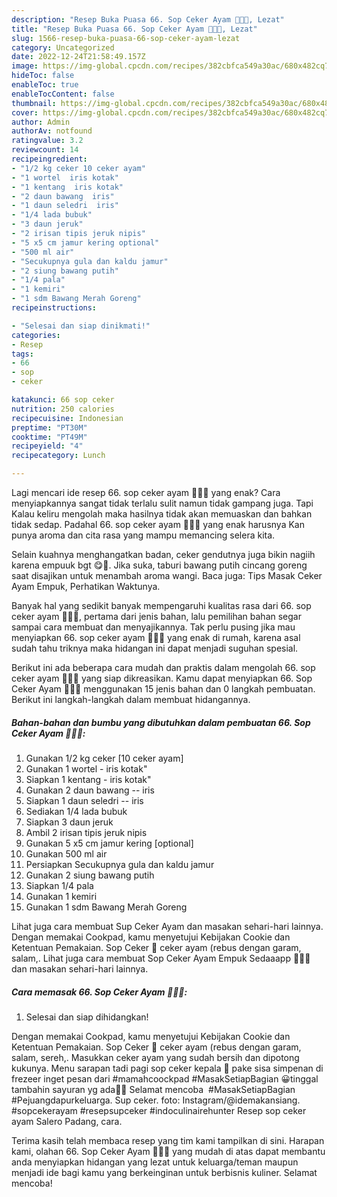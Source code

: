 ```yaml
---
description: "Resep Buka Puasa 66. Sop Ceker Ayam 🐔🐔🐔, Lezat"
title: "Resep Buka Puasa 66. Sop Ceker Ayam 🐔🐔🐔, Lezat"
slug: 1566-resep-buka-puasa-66-sop-ceker-ayam-lezat
category: Uncategorized
date: 2022-12-24T21:58:49.157Z
image: https://img-global.cpcdn.com/recipes/382cbfca549a30ac/680x482cq70/66-sop-ceker-ayam-foto-resep-utama.jpg
hideToc: false
enableToc: true
enableTocContent: false
thumbnail: https://img-global.cpcdn.com/recipes/382cbfca549a30ac/680x482cq70/66-sop-ceker-ayam-foto-resep-utama.jpg
cover: https://img-global.cpcdn.com/recipes/382cbfca549a30ac/680x482cq70/66-sop-ceker-ayam-foto-resep-utama.jpg
author: Admin
authorAv: notfound
ratingvalue: 3.2
reviewcount: 14
recipeingredient:
- "1/2 kg ceker 10 ceker ayam"
- "1 wortel  iris kotak"
- "1 kentang  iris kotak"
- "2 daun bawang  iris"
- "1 daun seledri  iris"
- "1/4 lada bubuk"
- "3 daun jeruk"
- "2 irisan tipis jeruk nipis"
- "5 x5 cm jamur kering optional"
- "500 ml air"
- "Secukupnya gula dan kaldu jamur"
- "2 siung bawang putih"
- "1/4 pala"
- "1 kemiri"
- "1 sdm Bawang Merah Goreng"
recipeinstructions:

- "Selesai dan siap dinikmati!"
categories:
- Resep
tags:
- 66
- sop
- ceker

katakunci: 66 sop ceker 
nutrition: 250 calories
recipecuisine: Indonesian
preptime: "PT30M"
cooktime: "PT49M"
recipeyield: "4"
recipecategory: Lunch

---
```



Lagi mencari ide resep 66. sop ceker ayam 🐔🐔🐔 yang enak? Cara menyiapkannya sangat tidak terlalu sulit namun tidak gampang juga. Tapi Kalau keliru mengolah maka hasilnya tidak akan memuaskan dan bahkan tidak sedap. Padahal 66. sop ceker ayam 🐔🐔🐔 yang enak harusnya Kan punya aroma dan cita rasa yang mampu memancing selera kita.


Selain kuahnya menghangatkan badan, ceker gendutnya juga bikin nagiih karena empuuk bgt 😋🥰. Jika suka, taburi bawang putih cincang goreng saat disajikan untuk menambah aroma wangi. Baca juga: Tips Masak Ceker Ayam Empuk, Perhatikan Waktunya.

Banyak hal yang sedikit banyak mempengaruhi kualitas rasa dari 66. sop ceker ayam 🐔🐔🐔, pertama dari jenis bahan, lalu pemilihan bahan segar sampai cara membuat dan menyajikannya. Tak perlu pusing jika mau menyiapkan 66. sop ceker ayam 🐔🐔🐔 yang enak di rumah, karena asal sudah tahu triknya maka hidangan ini dapat menjadi suguhan spesial.


Berikut ini ada beberapa cara mudah dan praktis dalam mengolah 66. sop ceker ayam 🐔🐔🐔 yang siap dikreasikan. Kamu dapat menyiapkan 66. Sop Ceker Ayam 🐔🐔🐔 menggunakan 15 jenis bahan dan 0 langkah pembuatan. Berikut ini langkah-langkah dalam membuat hidangannya.

<!--inarticleads1-->

##### Bahan-bahan dan bumbu yang dibutuhkan dalam pembuatan 66. Sop Ceker Ayam 🐔🐔🐔:

1. Gunakan 1/2 kg ceker [10 ceker ayam]
1. Gunakan 1 wortel - iris kotak&#34;
1. Siapkan 1 kentang - iris kotak&#34;
1. Gunakan 2 daun bawang -- iris
1. Siapkan 1 daun seledri -- iris
1. Sediakan 1/4 lada bubuk
1. Siapkan 3 daun jeruk
1. Ambil 2 irisan tipis jeruk nipis
1. Gunakan 5 x5 cm jamur kering [optional]
1. Gunakan 500 ml air
1. Persiapkan Secukupnya gula dan kaldu jamur
1. Gunakan 2 siung bawang putih
1. Siapkan 1/4 pala
1. Gunakan 1 kemiri
1. Gunakan 1 sdm Bawang Merah Goreng


Lihat juga cara membuat Sup Ceker Ayam dan masakan sehari-hari lainnya. Dengan memakai Cookpad, kamu menyetujui Kebijakan Cookie dan Ketentuan Pemakaian. Sop Ceker 🐔 ceker ayam (rebus dengan garam, salam,. Lihat juga cara membuat Sop Ceker Ayam Empuk Sedaaapp 🤤🤤🤤 dan masakan sehari-hari lainnya. 

<!--inarticleads2-->

##### Cara memasak 66. Sop Ceker Ayam 🐔🐔🐔:


1. Selesai dan siap dihidangkan!

Dengan memakai Cookpad, kamu menyetujui Kebijakan Cookie dan Ketentuan Pemakaian. Sop Ceker 🐔 ceker ayam (rebus dengan garam, salam, sereh,. Masukkan ceker ayam yang sudah bersih dan dipotong kukunya. Menu sarapan tadi pagi sop ceker kepala 🐔 pake sisa simpenan di frezeer inget pesan dari #mamahcoockpad #MasakSetiapBagian 😀tinggal tambahin sayuran yg ada👍🏻 Selamat mencoba ️ #MasakSetiapBagian #Pejuangdapurkeluarga. Sup ceker. foto: Instagram/@idemakansiang. #sopcekerayam #resepsupceker #indoculinairehunter Resep sop ceker ayam Salero Padang, cara. 

Terima kasih telah membaca resep yang tim kami tampilkan di sini. Harapan kami, olahan 66. Sop Ceker Ayam 🐔🐔🐔 yang mudah di atas dapat membantu anda menyiapkan hidangan yang lezat untuk keluarga/teman maupun menjadi ide bagi kamu yang berkeinginan untuk berbisnis kuliner. Selamat mencoba!
